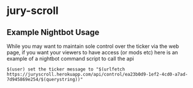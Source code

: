 # jury-scroll

## Example Nightbot Usage 
While you may want to maintain sole control over the ticker via the web page, if you want your viewers to have access (or mods etc) here is an example of a nightbot command script to call the api

```
$(user) set the ticker message to "$(urlfetch https://juryscroll.herokuapp.com/api/control/ea23b0d9-1ef2-4cd0-a7ad-7d945869e254/$(querystring))"
```